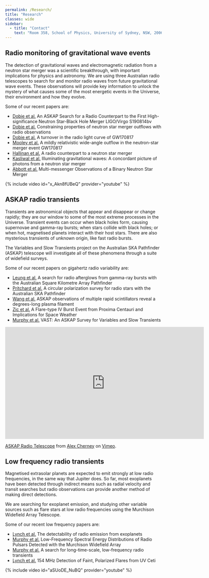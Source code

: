 ```yaml
---
permalink: /Research/
title: "Research"
classes: wide
sidebar:
  - title: "Contact"
    text: "Room 358, School of Physics, University of Sydney, NSW, 2006"
---
```


## Radio monitoring of gravitational wave events
The detection of gravitational waves and electromagnetic radiation from a
neutron star merger was a scientific breakthrough, with important
implications for physics and astronomy. We are using three Australian radio
telescopes to search for and monitor radio waves from future gravitational
wave events. These observations will provide key information to unlock the
mystery of what causes some of the most energetic events in the Universe,
their environment and how they evolve.

Some of our recent papers are:
* [Dobie et al.](https://ui.adsabs.harvard.edu/abs/2019ApJ...887L..13D/abstract) An ASKAP Search for a Radio Counterpart to the First High-significance Neutron Star-Black Hole Merger LIGO/Virgo S190814bv
* [Dobie et al.](https://ui.adsabs.harvard.edu/abs/2020MNRAS.494.2449D/abstract) Constraining properties of neutron star merger outflows with radio observations
* [Dobie et al.](http://adsabs.harvard.edu/abs/2018arXiv180306853D) A turnover in the radio light curve of GW170817
* [Mooley et al.](http://adsabs.harvard.edu/abs/2018Natur.554..207M) A mildly relativistic wide-angle outflow in the neutron-star merger event GW170817
* [Hallinan et al.](http://adsabs.harvard.edu/abs/2017Sci...358.1579H) A radio counterpart to a neutron star merger
* [Kasliwal et al.](http://adsabs.harvard.edu/abs/2017Sci...358.1559K) Illuminating gravitational waves: A concordant picture of photons from a neutron star merger
* [Abbott et al.](http://adsabs.harvard.edu/abs/2017ApJ...848L..12A) Multi-messenger Observations of a Binary Neutron Star Merger

{% include video id="x_Akn8fUBeQ" provider="youtube" %}


## ASKAP radio transients
Transients are astronomical objects that appear and disappear or change
rapidly; they are our window to some of the most extreme processes in the
Universe. Transient events can occur when black holes form, causing
supernovae and gamma-ray bursts; when stars collide with black holes; or
when hot, magnetised planets interact with their host stars. There are also
mysterious transients of unknown origin, like fast radio bursts.

The Variables and Slow Transients project on the Australian SKA Pathfinder (ASKAP) telescope will investigate all of these phenomena through a suite of widefield surveys.

Some of our recent papers on gigahertz radio variability are:

* [Leung et al.](https://ui.adsabs.harvard.edu/abs/2021MNRAS.503.1847L/abstract) A search for radio afterglows from gamma-ray bursts with the Australian Square Kilometre Array Pathfinder
* [Pritchard et al.](https://ui.adsabs.harvard.edu/abs/2021MNRAS.502.5438P/abstract) A circular polarization survey for radio stars with the Australian SKA Pathfinder
* [Wang et al.](https://ui.adsabs.harvard.edu/abs/2021MNRAS.502.3294W/abstract) ASKAP observations of multiple rapid scintillators reveal a degrees-long plasma filament
* [Zic et al.](https://ui.adsabs.harvard.edu/abs/2020ApJ...905...23Z/abstract) A Flare-type IV Burst Event from Proxima Centauri and Implications for Space Weather
* [Murphy et al.](http://adsabs.harvard.edu/abs/2013PASA...30....6M) VAST: An ASKAP Survey for Variables and Slow Transients

<iframe src="https://player.vimeo.com/video/50121809?h=5ad9bcc6a2" width="640" height="360" frameborder="0" allow="autoplay; fullscreen; picture-in-picture" allowfullscreen></iframe>
<p><a href="https://vimeo.com/50121809">ASKAP Radio Telescope</a> from <a href="https://vimeo.com/terrastro">Alex Cherney</a> on <a href="https://vimeo.com">Vimeo</a>.</p>

## Low frequency radio transients
Magnetised extrasolar planets are expected to emit strongly at low radio
frequencies, in the same way that Jupiter does. So far, most exoplanets have
been detected through indirect means such as radial velocity and transit
searches but radio observations can provide another method of making direct detections.

We are searching for exoplanet emission, and studying other variable sources such as flare stars at low radio frequencies using the Murchison Widefield Array Telescope.

Some of our recent low frequency papers are:

* [Lynch et al.](http://adsabs.harvard.edu/abs/2018arXiv180411006L) The detectability of radio emission from exoplanets
* [Murphy et al.](http://adsabs.harvard.edu/abs/2017PASA...34...20M) Low-Frequency Spectral Energy Distributions of Radio Pulsars Detected with the Murchison Widefield Array
* [Murphy et al.](http://adsabs.harvard.edu/abs/2017MNRAS.466.1944M) A search for long-time-scale, low-frequency radio transients
* [Lynch et al.](http://adsabs.harvard.edu/abs/2017ApJ...836L..30L) 154 MHz Detection of Faint, Polarized Flares from UV Ceti

{% include video id="aSUoDE_NuBQ" provider="youtube" %}
